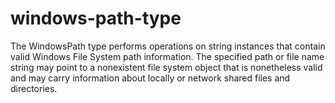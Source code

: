 # windows-path-type
The WindowsPath type performs operations on string instances that contain valid Windows File System path information. The specified path or file name string may point to a nonexistent file system object that is nonetheless valid and may carry information about locally or network shared files and directories.
